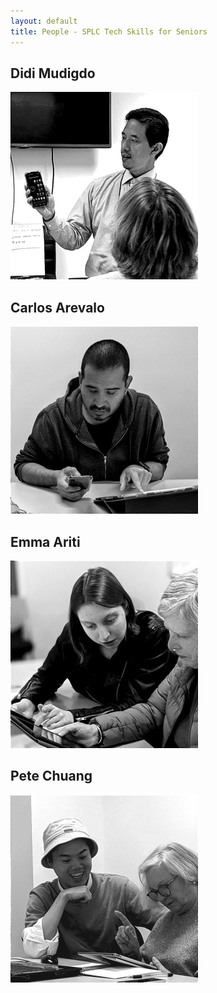 ```yaml
---
layout: default
title: People - SPLC Tech Skills for Seniors
---
```


## Didi Mudigdo
![Didi Mudigdo](/img/beconnected/didi.jpg)

## Carlos Arevalo
![Carlos Arevalo](/img/beconnected/carlos.jpg)

## Emma Ariti
![Emma Ariti](/img/beconnected/emma.jpg)

## Pete Chuang
![Pete Chuang](/img/beconnected/pete.jpg)
